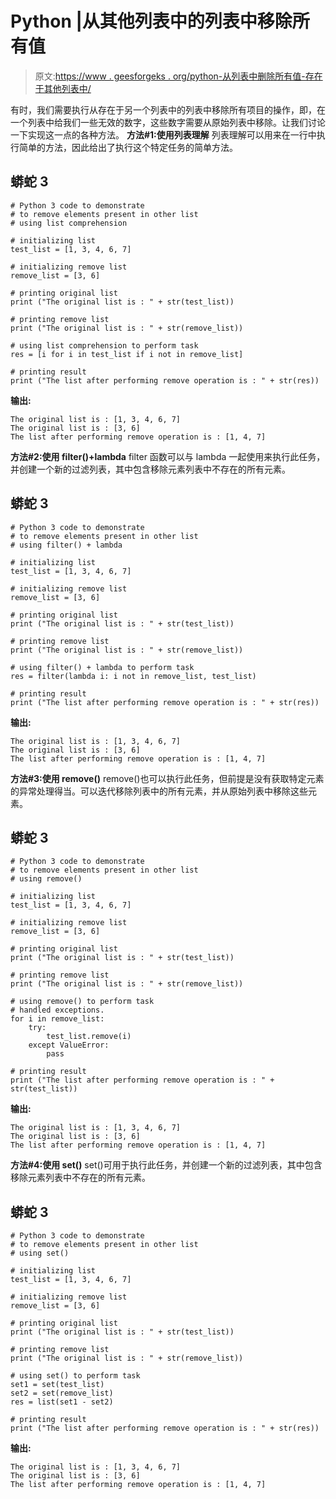 # Python |从其他列表中的列表中移除所有值

> 原文:[https://www . geesforgeks . org/python-从列表中删除所有值-存在于其他列表中/](https://www.geeksforgeeks.org/python-remove-all-values-from-a-list-present-in-other-list/)

有时，我们需要执行从存在于另一个列表中的列表中移除所有项目的操作，即，在一个列表中给我们一些无效的数字，这些数字需要从原始列表中移除。让我们讨论一下实现这一点的各种方法。
**方法#1:使用列表理解**
列表理解可以用来在一行中执行简单的方法，因此给出了执行这个特定任务的简单方法。

## 蟒蛇 3

```
# Python 3 code to demonstrate
# to remove elements present in other list
# using list comprehension

# initializing list
test_list = [1, 3, 4, 6, 7]

# initializing remove list
remove_list = [3, 6]

# printing original list
print ("The original list is : " + str(test_list))

# printing remove list
print ("The original list is : " + str(remove_list))

# using list comprehension to perform task
res = [i for i in test_list if i not in remove_list]

# printing result
print ("The list after performing remove operation is : " + str(res))
```

**输出:**

```
The original list is : [1, 3, 4, 6, 7]
The original list is : [3, 6]
The list after performing remove operation is : [1, 4, 7]

```

**方法#2:使用 filter()+lambda**
filter 函数可以与 lambda 一起使用来执行此任务，并创建一个新的过滤列表，其中包含移除元素列表中不存在的所有元素。

## 蟒蛇 3

```
# Python 3 code to demonstrate
# to remove elements present in other list
# using filter() + lambda

# initializing list
test_list = [1, 3, 4, 6, 7]

# initializing remove list
remove_list = [3, 6]

# printing original list
print ("The original list is : " + str(test_list))

# printing remove list
print ("The original list is : " + str(remove_list))

# using filter() + lambda to perform task
res = filter(lambda i: i not in remove_list, test_list)

# printing result
print ("The list after performing remove operation is : " + str(res))
```

**输出:**

```
The original list is : [1, 3, 4, 6, 7]
The original list is : [3, 6]
The list after performing remove operation is : [1, 4, 7]

```

**方法#3:使用 remove()**
remove()也可以执行此任务，但前提是没有获取特定元素的异常处理得当。可以迭代移除列表中的所有元素，并从原始列表中移除这些元素。

## 蟒蛇 3

```
# Python 3 code to demonstrate
# to remove elements present in other list
# using remove()

# initializing list
test_list = [1, 3, 4, 6, 7]

# initializing remove list
remove_list = [3, 6]

# printing original list
print ("The original list is : " + str(test_list))

# printing remove list
print ("The original list is : " + str(remove_list))

# using remove() to perform task
# handled exceptions.
for i in remove_list:
    try:
        test_list.remove(i)
    except ValueError:
        pass

# printing result
print ("The list after performing remove operation is : " + str(test_list))
```

**输出:**

```
The original list is : [1, 3, 4, 6, 7]
The original list is : [3, 6]
The list after performing remove operation is : [1, 4, 7]

```

**方法#4:使用 set()**
set()可用于执行此任务，并创建一个新的过滤列表，其中包含移除元素列表中不存在的所有元素。

## 蟒蛇 3

```
# Python 3 code to demonstrate
# to remove elements present in other list
# using set()

# initializing list
test_list = [1, 3, 4, 6, 7]

# initializing remove list
remove_list = [3, 6]

# printing original list
print ("The original list is : " + str(test_list))

# printing remove list
print ("The original list is : " + str(remove_list))

# using set() to perform task
set1 = set(test_list)
set2 = set(remove_list)
res = list(set1 - set2)

# printing result
print ("The list after performing remove operation is : " + str(res))
```

**输出:**

```
The original list is : [1, 3, 4, 6, 7]
The original list is : [3, 6]
The list after performing remove operation is : [1, 4, 7]

```